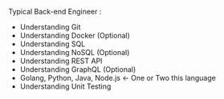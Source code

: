 Typical Back-end Engineer :

+ Understanding Git
+ Understanding Docker (Optional)
+ Understanding SQL 
+ Understanding NoSQL (Optional)
+ Understanding REST API
+ Understanding GraphQL (Optional)
+ Golang, Python, Java, Node.js <- One or Two this language
+ Understanding Unit Testing
